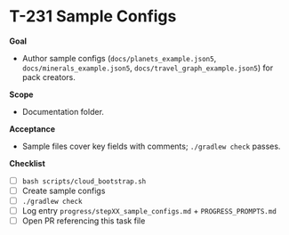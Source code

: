 # T-231 Sample Configs

**Goal**

- Author sample configs (`docs/planets_example.json5`, `docs/minerals_example.json5`, `docs/travel_graph_example.json5`) for pack creators.

**Scope**

- Documentation folder.

**Acceptance**

- Sample files cover key fields with comments; `./gradlew check` passes.

**Checklist**

- [ ] `bash scripts/cloud_bootstrap.sh`
- [ ] Create sample configs
- [ ] `./gradlew check`
- [ ] Log entry `progress/stepXX_sample_configs.md` + `PROGRESS_PROMPTS.md`
- [ ] Open PR referencing this task file
